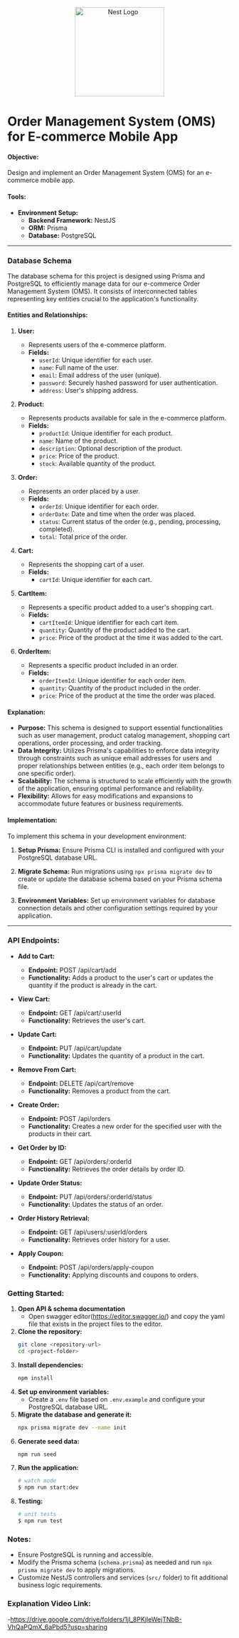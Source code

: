<p align="center">
  <a href="http://nestjs.com/" target="blank"><img src="https://nestjs.com/img/logo-small.svg" width="200" alt="Nest Logo" /></a>
</p>

# Order Management System (OMS) for E-commerce Mobile App

#### Objective:

Design and implement an Order Management System (OMS) for an e-commerce mobile app.

#### Tools:

- **Environment Setup:**
  - **Backend Framework:** NestJS
  - **ORM:** Prisma
  - **Database:** PostgreSQL

---

### Database Schema

The database schema for this project is designed using Prisma and PostgreSQL to efficiently manage data for our e-commerce Order Management System (OMS). It consists of interconnected tables representing key entities crucial to the application's functionality.

#### Entities and Relationships:

1. **User:**

   - Represents users of the e-commerce platform.
   - **Fields:**
     - `userId`: Unique identifier for each user.
     - `name`: Full name of the user.
     - `email`: Email address of the user (unique).
     - `password`: Securely hashed password for user authentication.
     - `address`: User's shipping address.

2. **Product:**

   - Represents products available for sale in the e-commerce platform.
   - **Fields:**
     - `productId`: Unique identifier for each product.
     - `name`: Name of the product.
     - `description`: Optional description of the product.
     - `price`: Price of the product.
     - `stock`: Available quantity of the product.

3. **Order:**

   - Represents an order placed by a user.
   - **Fields:**
     - `orderId`: Unique identifier for each order.
     - `orderDate`: Date and time when the order was placed.
     - `status`: Current status of the order (e.g., pending, processing, completed).
     - `total`: Total price of the order.

4. **Cart:**

   - Represents the shopping cart of a user.
   - **Fields:**
     - `cartId`: Unique identifier for each cart.

5. **CartItem:**

   - Represents a specific product added to a user's shopping cart.
   - **Fields:**
     - `cartItemId`: Unique identifier for each cart item.
     - `quantity`: Quantity of the product added to the cart.
     - `price`: Price of the product at the time it was added to the cart.

6. **OrderItem:**
   - Represents a specific product included in an order.
   - **Fields:**
     - `orderItemId`: Unique identifier for each order item.
     - `quantity`: Quantity of the product included in the order.
     - `price`: Price of the product at the time the order was placed.

#### Explanation:

- **Purpose:** This schema is designed to support essential functionalities such as user management, product catalog management, shopping cart operations, order processing, and order tracking.
- **Data Integrity:** Utilizes Prisma's capabilities to enforce data integrity through constraints such as unique email addresses for users and proper relationships between entities (e.g., each order item belongs to one specific order).
- **Scalability:** The schema is structured to scale efficiently with the growth of the application, ensuring optimal performance and reliability.
- **Flexibility:** Allows for easy modifications and expansions to accommodate future features or business requirements.

#### Implementation:

To implement this schema in your development environment:

1. **Setup Prisma:** Ensure Prisma CLI is installed and configured with your PostgreSQL database URL.
2. **Migrate Schema:** Run migrations using `npx prisma migrate dev` to create or update the database schema based on your Prisma schema file.

3. **Environment Variables:** Set up environment variables for database connection details and other configuration settings required by your application.

---

### API Endpoints:

- **Add to Cart:**

  - **Endpoint:** POST /api/cart/add
  - **Functionality:** Adds a product to the user's cart or updates the quantity if the product is already in the cart.

- **View Cart:**

  - **Endpoint:** GET /api/cart/:userId
  - **Functionality:** Retrieves the user's cart.

- **Update Cart:**

  - **Endpoint:** PUT /api/cart/update
  - **Functionality:** Updates the quantity of a product in the cart.

- **Remove From Cart:**

  - **Endpoint:** DELETE /api/cart/remove
  - **Functionality:** Removes a product from the cart.

- **Create Order:**

  - **Endpoint:** POST /api/orders
  - **Functionality:** Creates a new order for the specified user with the products in their cart.

- **Get Order by ID:**

  - **Endpoint:** GET /api/orders/:orderId
  - **Functionality:** Retrieves the order details by order ID.

- **Update Order Status:**

  - **Endpoint:** PUT /api/orders/:orderId/status
  - **Functionality:** Updates the status of an order.

- **Order History Retrieval:**

  - **Endpoint:** GET /api/users/:userId/orders
  - **Functionality:** Retrieves order history for a user.

- **Apply Coupon:**
  - **Endpoint:** POST /api/orders/apply-coupon
  - **Functionality:** Applying discounts and coupons to orders.

### Getting Started:
1. **Open API & schema documentation**
   - Open swagger editor(https://editor.swagger.io/) and copy the yaml file that exists in the project files to the editor.
2. **Clone the repository:**
   ```bash
   git clone <repository-url>
   cd <project-folder>
   ```
3. **Install dependencies:**
   ```bash
   npm install
   ```
4. **Set up environment variables:**
   - Create a `.env` file based on `.env.example` and configure your PostgreSQL database URL.
5. **Migrate the database and generate it:**
   ```bash
   npx prisma migrate dev --name init
   ```
6. **Generate seed data:**
   ```bash
   npm run seed
   ```
7. **Run the application:**
   ```bash
   # watch mode
   $ npm run start:dev
   ```
8. **Testing:**
   ```bash
   # unit tests
   $ npm run test
   ```

### Notes:

- Ensure PostgreSQL is running and accessible.
- Modify the Prisma schema (`schema.prisma`) as needed and run `npx prisma migrate dev` to apply migrations.
- Customize NestJS controllers and services (`src/` folder) to fit additional business logic requirements.

### Explanation Video Link:

-https://drive.google.com/drive/folders/1jI_8PKjIeWejTNbB-VhQaPQmX_6aPbd5?usp=sharing
